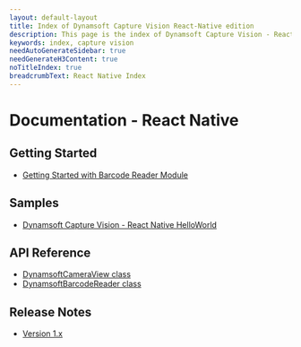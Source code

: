 ```yaml
---
layout: default-layout
title: Index of Dynamsoft Capture Vision React-Native edition
description: This page is the index of Dynamsoft Capture Vision - React-Native edition
keywords: index, capture vision
needAutoGenerateSidebar: true
needGenerateH3Content: true
noTitleIndex: true
breadcrumbText: React Native Index
---
```


# Documentation - React Native

## Getting Started

- [Getting Started with Barcode Reader Module](user-guide/barcode-reader.md)

## Samples

- [Dynamsoft Capture Vision - React Native HelloWorld]()

## API Reference

- [DynamsoftCameraView class](api-reference/camera-view.md)
- [DynamsoftBarcodeReader class](api-reference/barcode-reader.md)

## Release Notes

- [Version 1.x](release-notes/rn-1.md)
